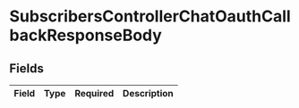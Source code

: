 # SubscribersControllerChatOauthCallbackResponseBody


## Fields

| Field       | Type        | Required    | Description |
| ----------- | ----------- | ----------- | ----------- |